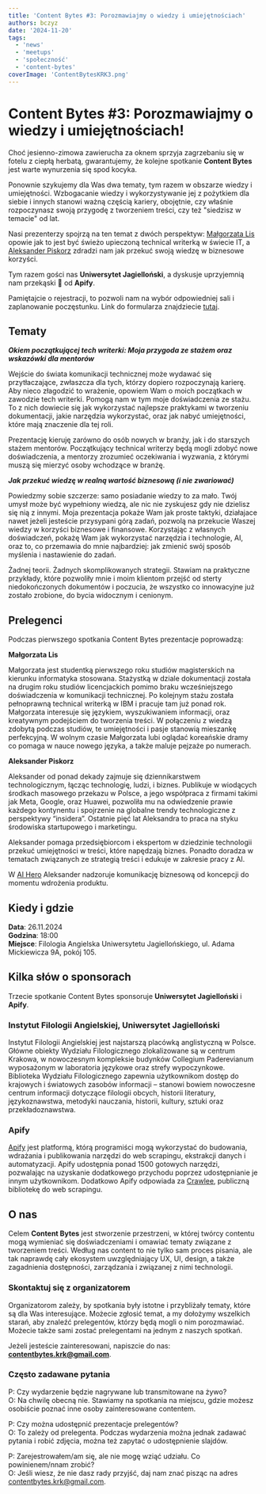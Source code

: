 ```yaml
---
title: 'Content Bytes #3: Porozmawiajmy o wiedzy i umiejętnościach'
authors: bczyz
date: '2024-11-20'
tags:
  - 'news'
  - 'meetups'
  - 'społeczność'
  - 'content-bytes'
coverImage: 'ContentBytesKRK3.png'
---
```


# Content Bytes #3: Porozmawiajmy o wiedzy i umiejętnościach!

Choć jesienno-zimowa zawierucha za oknem sprzyja zagrzebaniu się w fotelu z
ciepłą herbatą, gwarantujemy, że kolejne spotkanie **Content Bytes** jest warte
wynurzenia się spod kocyka.

Ponownie szykujemy dla Was dwa tematy, tym razem w obszarze wiedzy i
umiejętności. Wzbogacanie wiedzy i wykorzystywanie jej z pożytkiem dla siebie i
innych stanowi ważną częścią kariery, obojętnie, czy właśnie rozpoczynasz swoją
przygodę z tworzeniem treści, czy też "siedzisz w temacie" od lat.

Nasi prezenterzy spojrzą na ten temat z dwóch perspektyw:
[Małgorzata Lis](https://www.linkedin.com/in/lis-malgorzata/) opowie jak to jest
być świeżo upieczoną technical writerką w świecie IT, a
[Aleksander Piskorz](https://www.linkedin.com/in/aleksanderpiskorz/) zdradzi nam
jak przekuć swoją wiedzę w biznesowe korzyści.

Tym razem gości nas **Uniwersytet Jagielloński**, a dyskusje uprzyjemnią nam
przekąski :pizza: od **Apify**.

<!--truncate-->

Pamiętajcie o rejestracji, to pozwoli nam na wybór odpowiedniej sali i
zaplanowanie poczęstunku. Link do formularza znajdziecie
[tutaj](https://forms.gle/jNPKssKkdxeuCqMJ6).

## Tematy

**_Okiem początkującej tech writerki: Moja przygoda ze stażem oraz wskazówki dla
mentorów_**

Wejście do świata komunikacji technicznej może wydawać się przytłaczające,
zwłaszcza dla tych, którzy dopiero rozpoczynają karierę. Aby nieco złagodzić to
wrażenie, opowiem Wam o moich początkach w zawodzie tech writerki. Pomogą nam w
tym moje doświadczenia ze stażu. To z nich dowiecie się jak wykorzystać
najlepsze praktykami w tworzeniu dokumentacji, jakie narzędzia wykorzystać, oraz
jak nabyć umiejętności, które mają znaczenie dla tej roli.

Prezentację kieruję zarówno do osób nowych w branży, jak i do starszych stażem
mentorów. Początkujący technical writerzy będą mogli zdobyć nowe doświadczenia,
a mentorzy zrozumieć oczekiwania i wyzwania, z którymi muszą się mierzyć osoby
wchodzące w branżę.

**_Jak przekuć wiedzę w realną wartość biznesową (i nie zwariować)_**

Powiedzmy sobie szczerze: samo posiadanie wiedzy to za mało. Twój umysł może być
wypełniony wiedzą, ale nic nie zyskujesz gdy nie dzielisz się nią z innymi. Moja
prezentacja pokaże Wam jak proste taktyki, działajace nawet jeżeli jesteście
przysypani górą zadań, pozwolą na przekucie Waszej wiedzy w korzyści biznesowe i
finansowe. Korzystając z własnych doświadczeń, pokażę Wam jak wykorzystać
narzędzia i technologie, AI, oraz to, co przemawia do mnie najbardziej: jak
zmienić swój sposób myślenia i nastawienie do zadań.

Żadnej teorii. Żadnych skomplikowanych strategii. Stawiam na praktyczne
przykłady, które pozwoliły mnie i moim klientom przejść od sterty
niedokończonych dokumentów i poczucia, że wszystko co innowacyjne już zostało
zrobione, do bycia widocznym i cenionym.

## Prelegenci

Podczas pierwszego spotkania Content Bytes prezentacje poprowadzą:

**Małgorzata Lis**

Małgorzata jest studentką pierwszego roku studiów magisterskich na kierunku
informatyka stosowana. Stażystką w dziale dokumentacji została na drugim roku
studiów licencjackich pomimo braku wcześniejszego doświadczenia w komunikacji
technicznej. Po kolejnym stażu została pełnoprawną technical writerką w IBM i
pracuje tam już ponad rok. Małgorzata interesuje się językiem, wyszukiwaniem
informacji, oraz kreatywnym podejściem do tworzenia treści. W połączeniu z
wiedzą zdobytą podczas studiów, te umiejętności i pasje stanowią mieszankę
perfekcyjną. W wolnym czasie Małgorzata lubi oglądać koreańskie dramy co pomaga
w nauce nowego języka, a także maluje pejzaże po numerach.

**Aleksander Piskorz**

Aleksander od ponad dekady zajmuje się dziennikarstwem technologicznym, łącząc
technologię, ludzi, i biznes. Publikuje w wiodących środkach masowego przekazu w
Polsce, a jego współpraca z firmami takimi jak Meta, Google, oraz Huawei,
pozwoliła mu na odwiedzenie prawie każdego kontynentu i spojrzenie na globalne
trendy technologiczne z perspektywy “insidera”. Ostatnie pięć lat Aleksandra to
praca na styku środowiska startupowego i marketingu.

Aleksander pomaga przedsiębiorcom i ekspertom w dziedzinie technologii przekuć
umiejętności w treści, które napędzają biznes. Ponadto doradza w tematach
związanych ze strategią treści i edukuje w zakresie pracy z AI.

W [AI Hero](https://aihero.pl/) Aleksander nadzoruje komunikację biznesową od
koncepcji do momentu wdrożenia produktu.

## Kiedy i gdzie

**Data**: 26.11.2024 <br /> **Godzina**: 18:00 <br /> **Miejsce**: Filologia
Angielska Uniwersytetu Jagiellońskiego, ul. Adama Mickiewicza 9A, pokój 105.

## Kilka słów o sponsorach

Trzecie spotkanie Content Bytes sponsoruje **Uniwersytet Jagielloński** i
**Apify**.

### Instytut Filologii Angielskiej, Uniwersytet Jagielloński

Instytut Filologii Angielskiej jest najstarszą placówką anglistyczną w Polsce.
Główne obiekty Wydziału Filologicznego zlokalizowane są w centrum Krakowa, w
nowoczesnym kompleksie budynków Collegium Paderevianum wyposażonym w laboratoria
językowe oraz strefy wypoczynkowe. Biblioteka Wydziału Filologicznego zapewnia
użytkownikom dostęp do krajowych i światowych zasobów informacji – stanowi
bowiem nowoczesne centrum informacji dotyczące filologii obcych, historii
literatury, językoznawstwa, metodyki nauczania, historii, kultury, sztuki oraz
przekładoznawstwa.

### Apify

[Apify](https://apify.com/) jest platformą, którą programiści mogą wykorzystać
do budowania, wdrażania i publikowania narzędzi do web scrapingu, ekstrakcji
danych i automatyzacji. Apify udostępnia ponad 1500 gotowych narzędzi,
pozwalając na uzyskanie dodatkowego przychodu poprzez udostępnianie je innym
użytkownikom. Dodatkowo Apify odpowiada za [Crawlee](https://crawlee.dev/),
publiczną bibliotekę do web scrapingu.

## O nas

Celem **Content Bytes** jest stworzenie przestrzeni, w której twórcy contentu
mogą wymieniać się doświadczeniami i omawiać tematy związane z tworzeniem
treści. Według nas content to nie tylko sam proces pisania, ale tak
naprawdę cały ekosystem uwzględniający UX, UI, design, a także zagadnienia
dostępności, zarządzania i związanej z nimi technologii.

### Skontaktuj się z organizatorem

Organizatorom zależy, by spotkania były istotne i przybliżały tematy, które są
dla Was interesujące. Możecie zgłosić temat, a my dołożymy wszelkich starań, aby
znaleźć prelegentów, którzy będą mogli o nim porozmawiać. Możecie także sami
zostać prelegentami na jednym z naszych spotkań.

Jeżeli jesteście zainteresowani, napiszcie do nas:
**contentbytes.krk@gmail.com**.

### Często zadawane pytania

P: Czy wydarzenie będzie nagrywane lub transmitowane na żywo? <br /> O: Na
chwilę obecną nie. Stawiamy na spotkania na miejscu, gdzie możesz osobiście
poznać inne osoby zainteresowane contentem.

P: Czy można udostępnić prezentacje prelegentów? <br /> O: To zależy od
prelegenta. Podczas wydarzenia można jednak zadawać pytania i robić zdjęcia,
można też zapytać o udostępnienie slajdów.

P: Zarejestrowałem/am się, ale nie mogę wziąć udziału. Co powinienem/nnam
zrobić? <br /> O: Jeśli wiesz, że nie dasz rady przyjść, daj nam znać pisząc na
adres [contentbytes.krk@gmail.com](mailto:contentbytes.krk@gmail.com).
